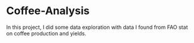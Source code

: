 # Coffee-Analysis

In this project, I did some data exploration with data I found from FAO stat on coffee production and yields. 
